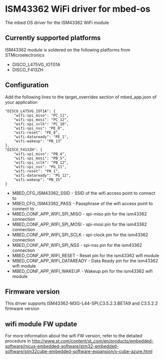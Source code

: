 # ISM43362 WiFi driver for mbed-os
The mbed OS driver for the ISM43362 WiFi module

## Currently supported platforms
ISM43362 module is soldered on the following platforms from STMicroelectronics
* DISCO_L475VG_IOT01A
* DISCO_F413ZH

## Configuration
Add the following lines to the target_overrides section of mbed_app.json of your application
```
"DISCO_L475VG_IOT1A": {
    "wifi-spi_miso": "PC_11",
    "wifi-spi_mosi": "PC_12",
    "wifi-spi_sclk": "PC_10",
    "wifi-spi_nss": "PE_0",
    "wifi-reset": "PE_8",
    "wifi-dataready": "PE_1",
    "wifi-wakeup": "PB_13"
},
"DISCO_F413ZH": {
    "wifi-spi_miso": "PB_4",
    "wifi-spi_mosi": "PB_5",
    "wifi-spi_sclk": "PB_12",
    "wifi-spi_nss": "PG_11",
    "wifi-reset": "PH_1",
    "wifi-dataready": "PG_12",
    "wifi-wakeup": "PB_15"
}
```

- MBED_CFG_ISM43362_SSID - SSID of the wifi access point to connect to
- MBED_CFG_ISM43362_PASS - Passphrase of the wifi access point to connect to
- MBED_CONF_APP_WIFI_SPI_MISO - spi-miso pin for the ism43362 connection
- MBED_CONF_APP_WIFI_SPI_MOSI - spi-mosi pin for the ism43362 connection
- MBED_CONF_APP_WIFI_SPI_SCLK - spi-clock pin for the ism43362 connection
- MBED_CONF_APP_WIFI_SPI_NSS - spi-nss pin for the ism43362 connection
- MBED_CONF_APP_WIFI_RESET - Reset pin for the ism43362 wifi module
- MBED_CONF_APP_WIFI_DATAREADY - Data Ready pin for the ism43362 wifi module
- MBED_CONF_APP_WIFI_WAKEUP - Wakeup pin for the ism43362 wifi module


## Firmware version
This driver supports ISM43362-M3G-L44-SPI,C3.5.2.3.BETA9 and C3.5.2.2 firmware version

## wifi module FW update
For more information about the wifi FW version, refer to the detailed procedure in
http://www.st.com/content/st_com/en/products/embedded-software/mcus-embedded-software/stm32-embedded-software/stm32cube-embedded-software-expansion/x-cube-azure.html

```

